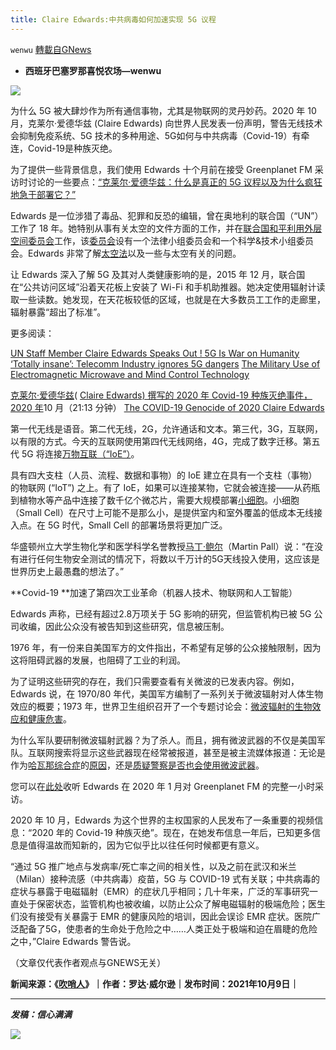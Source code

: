 ```yaml
---
title: Claire Edwards:中共病毒如何加速实现 5G 议程
---
```

`wenwu` [轉載自GNews](https://gnews.org/zh-hans/1586650/)

- **西班牙巴塞罗那喜悦农场—wenwu**


![](https://assets.gnews.org/wp-content/uploads/2021/10/tempsnip292.png)

为什么 5G 被大肆炒作为所有通信事物，尤其是物联网的灵丹妙药。2020 年 10 月，克莱尔·爱德华兹 (Claire Edwards) 向世界人民发表一份声明，警告无线技术会抑制免疫系统、5G 技术的多种用途、5G如何与中共病毒（Covid-19）有牵连，Covid-19是种族灭绝。

为了提供一些背景信息，我们使用 Edwards 十个月前在接受 Greenplanet FM 采访时讨论的一些要点：[“克莱尔·爱德华兹：什么是真正的 5G 议程以及为什么疯狂地急于部署它？”](https://www.ourplanet.org/greenplanetfm/claire-edwards-what-is-the-real-5g-agenda-and-why-the-frantic-hurry-to-deploy-it)

Edwards 是一位涉猎了毒品、犯罪和反恐的编辑，曾在奥地利的联合国（“UN”）工作了 18 年。她特别从事有关太空的文件方面的工作，并在[联合国和平利用外层空间委员会](https://www.unoosa.org/oosa/en/ourwork/copuos/index.html)工作，该[委员会](https://www.unoosa.org/oosa/en/ourwork/copuos/index.html)设有一个法律小组委员会和一个科学&技术小组委员会。Edwards 非常了解[太空法](https://www.unoosa.org/oosa/en/ourwork/spacelaw/index.html)以及一些与太空有关的问题。

让 Edwards 深入了解 5G 及其对人类健康影响的是，2015 年 12 月，联合国在“公共访问区域”沿着天花板上安装了 Wi-Fi 和手机助推器。她决定使用辐射计读取一些读数。她发现，在天花板较低的区域，也就是在大多数员工工作的走廊里，辐射暴露“超出了标准”。

更多阅读：

[UN Staff Member Claire Edwards Speaks Out ! 5G Is War on Humanity](https://youtu.be/WTKMpQrqfek)
[‘Totally insane’: Telecomm Industry ignores 5G dangers](https://youtu.be/ML7wx_5n2z8)
[The Military Use of Electromagnetic Microwave and Mind Control Technology](https://jacobsm.com/projfree/the_military_use_of_mind_control.html)

[克莱尔·爱德华兹](https://www.bitchute.com/video/JpJcjFyGx6Wr/)( [Claire Edwards) 撰写的 2020 年 Covid-19 种族灭绝事件，2020 年](https://www.bitchute.com/video/JpJcjFyGx6Wr/)10 月（21:13 分钟）
[The COVID-19 Genocide of 2020 Claire Edwards](https://theexpose.uk/wp-content/uploads/2021/10/Claire-Edwards-Covid-Genocide-of-2020.pdf)

第一代无线是语音。第二代无线，2G，允许通话和文本。第三代，3G，互联网，以有限的方式。今天的互联网使用第四代无线网络，4G，完成了数字迁移。第五代 5G 将连接[万物互联（“IoE”）](https://www.bbvaopenmind.com/en/technology/digital-world/the-internet-of-everything-ioe/)。

具有四大支柱（人员、流程、数据和事物）的 IoE 建立在具有一个支柱（事物）的物联网 (“IoT”) 之上。有了 IoE，如果可以连接某物，它就会被连接——从药瓶到植物水等产品中连接了数千亿个微芯片，需要大规模部署[小细胞](https://www.smallcellforum.org/5g-product-definition-report/)。小细胞（Small Cell）在尺寸上可能不是那么小，是提供室内和室外覆盖的低成本无线接入点。在 5G 时代，Small Cell 的部署场景将更加广泛。

华盛顿州立大学生物化学和医学科学名誉教授[马丁·鲍尔](https://en.wikipedia.org/wiki/Martin_Pall)（Martin Pall）说：“在没有进行任何生物安全测试的情况下，将数以千万计的5G天线投入使用，这应该是世界历史上最愚蠢的想法了。”

**Covid-19 **加速了第四次工业革命（机器人技术、物联网和人工智能）

Edwards 声称，已经有超过2.8万项关于 5G 影响的研究，但监管机构已被 5G 公司收编，因此公众没有被告知到这些研究，信息被压制。

1976 年，有一份来自美国军方的文件指出，不希望有足够的公众接触限制，因为这将阻碍武器的发展，也阻碍了工业的利润。

为了证明这些研究的存在，我们只需要查看有关微波的已发表内容。例如， Edwards 说，在 1970/80 年代，美国军方编制了一系列关于微波辐射对人体生物效应的概要；1973 年，世界卫生组织召开了一个专题讨论会：[微波辐射的生物效应和健康危害](https://www.ncbi.nlm.nih.gov/pmc/articles/PMC1775882/)。

为什么军队要研制微波辐射武器？为了杀人。而且，拥有微波武器的不仅是美国军队。互联网搜索将显示这些武器现在经常被报道，甚至是被主流媒体报道：无论是作为[哈瓦那综合症](https://www.theguardian.com/science/2021/jun/02/microwave-weapons-havana-syndrome-experts)的[原因](https://www.theguardian.com/science/2021/jun/02/microwave-weapons-havana-syndrome-experts)，还是[质疑警察是否也会使用微波武器](https://www.forbes.com/sites/michaelpeck/2021/06/23/the-us-military-wants-a-better--microwave-weapon-will-the-police-also-use-it/)。

您可以在[此处](https://www.ourplanet.org/greenplanetfm/claire-edwards-what-is-the-real-5g-agenda-and-why-the-frantic-hurry-to-deploy-it)收听 Edwards 在 2020 年 1 月对 Greenplanet FM 的完整一小时采访。

2020 年 10 月，Edwards 为这个世界的主权国家的人民发布了一条重要的视频信息：“2020 年的 Covid-19 种族灭绝”。现在，在她发布信息一年后，已知更多信息是值得温故而知新的，因为它似乎比以往任何时候都更有意义。

“通过 5G 推广地点与发病率/死亡率之间的相关性，以及之前在武汉和米兰（Milan）接种流感（中共病毒）疫苗，5G 与 COVID-19 式有关联；中共病毒的症状与暴露于电磁辐射（EMR）的症状几乎相同；几十年来，广泛的军事研究一直处于保密状态，监管机构也被收编，以防止公众了解电磁辐射的极端危险；医生们没有接受有关暴露于 EMR 的健康风险的培训，因此会误诊 EMR 症状。医院广泛配备了5G，使患者的生命处于危险之中……人类正处于极端和迫在眉睫的危险之中，”Claire Edwards 警告说。

（文章仅代表作者观点与GNEWS无关）

**新闻来源：《[吹哨人](https://theexpose.uk/2021/10/09/the-real-5g-agenda-and-how-covid-19-is-helping-to-achieve-it-humanity-is-in-extreme-and-imminent-danger-claire-edwards/)》｜作者：罗达·威尔逊｜发布时间：2021年10月9日｜**

* * *

***发稿：信心满满***

![](https://assets.gnews.org/wp-content/uploads/2021/10/GNEWS_CH.-1.jpeg)
